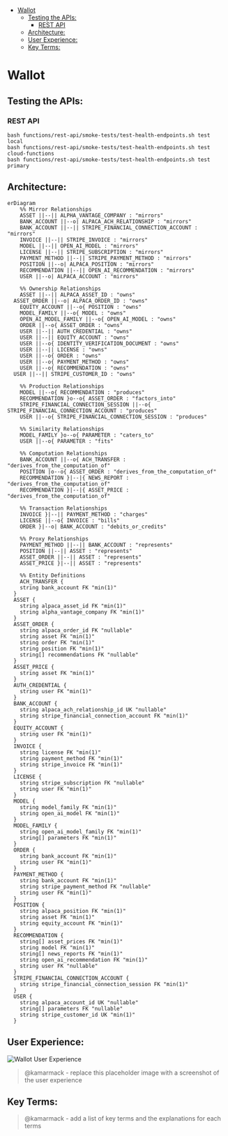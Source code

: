 <!-- START doctoc generated TOC please keep comment here to allow auto update -->
<!-- DON'T EDIT THIS SECTION, INSTEAD RE-RUN doctoc TO UPDATE -->

- [Wallot](#wallot)
  - [Testing the APIs:](#testing-the-apis)
    - [REST API](#rest-api)
  - [Architecture:](#architecture)
  - [User Experience:](#user-experience)
  - [Key Terms:](#key-terms)

<!-- END doctoc generated TOC please keep comment here to allow auto update -->

# Wallot

## Testing the APIs:

### REST API

```
bash functions/rest-api/smoke-tests/test-health-endpoints.sh test local
bash functions/rest-api/smoke-tests/test-health-endpoints.sh test cloud-functions
bash functions/rest-api/smoke-tests/test-health-endpoints.sh test primary
```

## Architecture:

```mermaid
erDiagram
	%% Mirror Relationships
	ASSET ||--|| ALPHA_VANTAGE_COMPANY : "mirrors"
	BANK_ACCOUNT ||--o| ALPACA_ACH_RELATIONSHIP : "mirrors"
	BANK_ACCOUNT ||--|| STRIPE_FINANCIAL_CONNECTION_ACCOUNT : "mirrors"
	INVOICE ||--|| STRIPE_INVOICE : "mirrors"
	MODEL ||--|| OPEN_AI_MODEL : "mirrors"
	LICENSE ||--|| STRIPE_SUBSCRIPTION : "mirrors"
	PAYMENT_METHOD ||--|| STRIPE_PAYMENT_METHOD : "mirrors"
	POSITION ||--o| ALPACA_POSITION : "mirrors"
	RECOMMENDATION ||--|| OPEN_AI_RECOMMENDATION : "mirrors"
	USER ||--o| ALPACA_ACCOUNT : "mirrors"

	%% Ownership Relationships
	ASSET ||--|| ALPACA_ASSET_ID : "owns"
  ASSET_ORDER ||--o| ALPACA_ORDER_ID : "owns"
	EQUITY_ACCOUNT ||--o{ POSITION : "owns"
	MODEL_FAMILY ||--o{ MODEL : "owns"
	OPEN_AI_MODEL_FAMILY ||--o{ OPEN_AI_MODEL : "owns"
	ORDER ||--o{ ASSET_ORDER : "owns"
	USER ||--|| AUTH_CREDENTIAL : "owns"
	USER ||--|| EQUITY_ACCOUNT : "owns"
	USER ||--o{ IDENTITY_VERIFICATION_DOCUMENT : "owns"
	USER ||--|| LICENSE : "owns"
	USER ||--o{ ORDER : "owns"
	USER ||--o{ PAYMENT_METHOD : "owns"
	USER ||--o{ RECOMMENDATION : "owns"
  USER ||--|| STRIPE_CUSTOMER_ID : "owns"

	%% Production Relationships
	MODEL ||--o{ RECOMMENDATION : "produces"
	RECOMMENDATION }o--o{ ASSET_ORDER : "factors_into"
	STRIPE_FINANCIAL_CONNECTION_SESSION ||--o{ STRIPE_FINANCIAL_CONNECTION_ACCOUNT : "produces"
	USER ||--o{ STRIPE_FINANCIAL_CONNECTION_SESSION : "produces"

	%% Similarity Relationships
	MODEL_FAMILY }o--o{ PARAMETER : "caters_to"
	USER ||--o{ PARAMETER : "fits"

	%% Computation Relationships
	BANK_ACCOUNT ||--o{ ACH_TRANSFER : "derives_from_the_computation_of"
	POSITION |o--o{ ASSET_ORDER : "derives_from_the_computation_of"
	RECOMMENDATION }|--|{ NEWS_REPORT : "derives_from_the_computation_of"
	RECOMMENDATION }|--|{ ASSET_PRICE : "derives_from_the_computation_of"

	%% Transaction Relationships
	INVOICE }|--|| PAYMENT_METHOD : "charges"
	LICENSE ||--o{ INVOICE : "bills"
	ORDER }|--o| BANK_ACCOUNT : "debits_or_credits"

	%% Proxy Relationships
	PAYMENT_METHOD ||--|| BANK_ACCOUNT : "represents"
	POSITION ||--|| ASSET : "represents"
	ASSET_ORDER ||--|| ASSET : "represents"
	ASSET_PRICE }|--|| ASSET : "represents"

	%% Entity Definitions
	ACH_TRANSFER {
    string bank_account FK "min(1)"
  }
  ASSET {
    string alpaca_asset_id FK "min(1)"
    string alpha_vantage_company FK "min(1)"
  }
  ASSET_ORDER {
    string alpaca_order_id FK "nullable"
    string asset FK "min(1)"
    string order FK "min(1)"
    string position FK "min(1)"
    string[] recommendations FK "nullable"
  }
  ASSET_PRICE {
    string asset FK "min(1)"
  }
  AUTH_CREDENTIAL {
    string user FK "min(1)"
  }
  BANK_ACCOUNT {
    string alpaca_ach_relationship_id UK "nullable"
    string stripe_financial_connection_account FK "min(1)"
  }
  EQUITY_ACCOUNT {
    string user FK "min(1)"
  }
  INVOICE {
    string license FK "min(1)"
    string payment_method FK "min(1)"
    string stripe_invoice FK "min(1)"
  }
  LICENSE {
    string stripe_subscription FK "nullable"
    string user FK "min(1)"
  }
  MODEL {
    string model_family FK "min(1)"
    string open_ai_model FK "min(1)"
  }
  MODEL_FAMILY {
    string open_ai_model_family FK "min(1)"
    string[] parameters FK "min(1)"
  }
  ORDER {
    string bank_account FK "min(1)"
    string user FK "min(1)"
  }
  PAYMENT_METHOD {
    string bank_account FK "min(1)"
    string stripe_payment_method FK "nullable"
    string user FK "min(1)"
  }
  POSITION {
    string alpaca_position FK "min(1)"
    string asset FK "min(1)"
    string equity_account FK "min(1)"
  }
  RECOMMENDATION {
    string[] asset_prices FK "min(1)"
    string model FK "min(1)"
    string[] news_reports FK "min(1)"
    string open_ai_recommendation FK "min(1)"
    string user FK "nullable"
  }
  STRIPE_FINANCIAL_CONNECTION_ACCOUNT {
    string stripe_financial_connection_session FK "min(1)"
  }
  USER {
    string alpaca_account_id UK "nullable"
    string[] parameters FK "nullable"
    string stripe_customer_id UK "min(1)"
  }
```

## User Experience:

![Wallot User Experience](readme-media/wallot-user-experience.png)

> @kamarmack - replace this placeholder image with a screenshot of the user experience

## Key Terms:

> @kamarmack - add a list of key terms and the explanations for each terms
